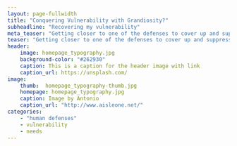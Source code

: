 ```yaml
---
layout: page-fullwidth
title: "Conquering Vulnerability with Grandiosity?"
subheadline: "Recovering my vulnerability"
meta_teaser: "Getting closer to one of the defenses to cover up and suppress feeling vulnerable."
teaser: "Getting closer to one of the defenses to cover up and suppress feeling vulnerable."
header:
    image: homepage_typography.jpg
    background-color: "#262930"
    caption: This is a caption for the header image with link
    caption_url: https://unsplash.com/
image:
    thumb:  homepage_typography-thumb.jpg
    homepage: homepage_typography.jpg
    caption: Image by Antonio
    caption_url: "http://www.aisleone.net/"
categories:
    - "human defenses"
    - vulnerability
    - needs
---
```




